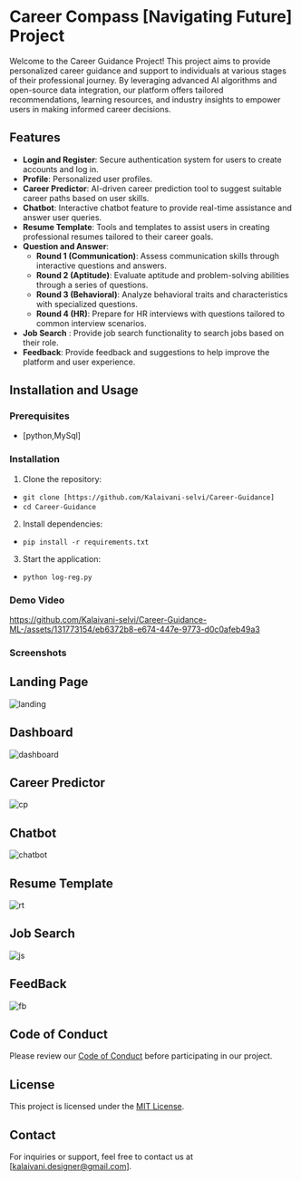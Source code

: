 # Career Compass [Navigating Future] Project

Welcome to the Career Guidance Project! This project aims to provide personalized career guidance and support to individuals at various stages of their professional journey. By leveraging advanced AI algorithms and open-source data integration, our platform offers tailored recommendations, learning resources, and industry insights to empower users in making informed career decisions.

## Features

- **Login and Register**: Secure authentication system for users to create accounts and log in.
- **Profile**: Personalized user profiles.
- **Career Predictor**: AI-driven career prediction tool to suggest suitable career paths based on user skills.
- **Chatbot**: Interactive chatbot feature to provide real-time assistance and answer user queries.
- **Resume Template**: Tools and templates to assist users in creating professional resumes tailored to their career goals.
- **Question and Answer**:
  - **Round 1 (Communication)**: Assess communication skills through interactive questions and answers.
  - **Round 2 (Aptitude)**: Evaluate aptitude and problem-solving abilities through a series of questions.
  - **Round 3 (Behavioral)**: Analyze behavioral traits and characteristics with specialized questions.
  - **Round 4 (HR)**: Prepare for HR interviews with questions tailored to common interview scenarios.
- **Job Search** : Provide job search functionality to search jobs based on their role.
- **Feedback**: Provide feedback and suggestions to help improve the platform and user experience.


## Installation and Usage

### Prerequisites

- [python,MySql]

### Installation

1. Clone the repository:
  - `git clone [https://github.com/Kalaivani-selvi/Career-Guidance]`
  - `cd Career-Guidance`

2. Install dependencies:
  - `pip install -r requirements.txt`

3. Start the application:
  -  `python log-reg.py`


### Demo Video


https://github.com/Kalaivani-selvi/Career-Guidance-ML-/assets/131773154/eb6372b8-e674-447e-9773-d0c0afeb49a3




### Screenshots
## Landing Page
![landing](https://github.com/Kalaivani-selvi/Career-Guidance-ML-/assets/131773154/5a09a4f1-c396-4915-85b9-0dea24baa607)
## Dashboard 
![dashboard](https://github.com/Kalaivani-selvi/Career-Guidance/assets/131773154/851b058b-ea97-4fb2-bec6-0e9b474cc8e3)
## Career Predictor 
![cp](https://github.com/Kalaivani-selvi/Career-Guidance/assets/131773154/f9eac07e-6395-4de2-a4da-7e75df1df00e)
## Chatbot
![chatbot](https://github.com/Kalaivani-selvi/Career-Guidance/assets/131773154/3458e90c-3886-42fd-b4e4-4d84d8314f8f)
## Resume Template
![rt](https://github.com/Kalaivani-selvi/Career-Guidance/assets/131773154/b81c0b53-408f-44f2-9481-70fea4a9961c)
## Job Search
![js](https://github.com/Kalaivani-selvi/Career-Guidance/assets/131773154/375bb746-3233-4ff8-a83a-a6488f1ee315)
## FeedBack
![fb](https://github.com/Kalaivani-selvi/Career-Guidance/assets/131773154/22c90ca1-05ab-4107-a9a9-ea75f73b5e1a)



## Code of Conduct

Please review our [Code of Conduct](CODE_OF_CONDUCT.md) before participating in our project.

## License

This project is licensed under the [MIT License](LICENSE).

## Contact

For inquiries or support, feel free to contact us at [kalaivani.designer@gmail.com].
